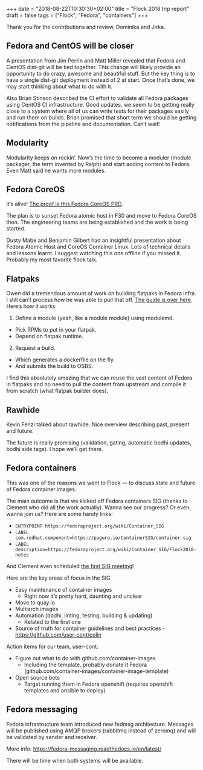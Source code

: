 +++
date = "2018-08-22T10:30:30+02:00"
title = "Flock 2018 trip report"
draft = false
tags = ["Flock", "Fedora", "containers"]
+++

Thank you for the contributions and review, Dominika and Jirka.


## Fedora and CentOS will be closer
A presentation from Jim Perrin and Matt Miller revealed that Fedora and CentOS
dist-git will be tied together. This change will likely provide an opportunity
to do crazy, awesome and beautiful stuff. But the key thing is to have a single
dist-git deployment instead of 2 at start. Once that’s done, we may start
thinking about what to do with it.

<!--more-->

Also Brian Stinson described the CI effort to validate all Fedora packages
using CentOS CI infrastructure. Good updates, we seem to be getting really
close to a system where all of us can write tests for their packages easily and
run them on builds. Brian promised that short term we should be getting
notifications from the pipeline and documentation. Can’t wait!

## Modularity
Modularity keeps on rockin’. Now’s the time to become a moduler (module
packager, the term invented by Ralph) and start adding content to Fedora. Even
Matt said he wants more modules.

## Fedora CoreOS
It’s alive! [The proof is this Fedora CoreOS PRD](https://fedoraproject.org/wiki/CoreOS/PRD).

The plan is to sunset Fedora atomic host in F30 and move to Fedora CoreOS then.
The engineering teams are being established and the work is being started.

Dusty Mabe and Benjamin Gilbert had an insightful presentation about Fedora
Atomic Host and CoreOS Container Linux. Lots of technical details and lessons
learnt. I suggest watching this one offline if you missed it. Probably my most
favorite flock talk.

## Flatpaks
Owen did a tremendous amount of work on building flatpaks in Fedora infra. I
still can’t process how he was able to pull that off. [The guide is over here](https://fedoraproject.org/wiki/Workstation/Flatpaks).
Here’s how it works:

1. Define a module (yeah, like a module module) using modulemd.
  * Pick RPMs to put in your flatpak.
  * Depend on flatpak runtime.
2. Request a build.
  * Which generates a dockerfile on the fly.
  * And submits the build to OSBS.

I find this absolutely amazing that we can reuse the vast content of Fedora in
flatpaks and no need to pull the content from upstream and compile it from
scratch (what flatpak builder does).

## Rawhide
Kevin Fenzi talked about rawhide. Nice overview describing past, present and
future.

The future is really promising (validation, gating, automatic bodhi updates,
bodhi side tags). I hope we’ll get there.

## Fedora containers
This was one of the reasons we went to Flock — to discuss state and future of
Fedora container images.

The main outcome is that we kicked off Fedora containers SIG (thanks to Clement
who did all the work actually). Wanna see our progress? Or even, wanna join us?
Here are some handy links:

* `ENTRYPOINT https://fedoraproject.org/wiki/Container_SIG`
* `LABEL com.redhat.component=https://pagure.io/ContainerSIG/container-sig`
* `LABEL description=https://fedoraproject.org/wiki/Container_SIG/Flock2018-notes`

And Clement even scheduled [the first SIG meeting](https://discussion.fedoraproject.org/t/container-sig-initial-irc-meeting-august-23-2018-15-00-utc-on-fedora-containers/258)!

Here are the key areas of focus in the SIG

* Easy maintenance of container images
  * Right now it’s pretty hard, daunting and unclear
* Move to quay.io
* Multiarch images
* Automation (bodhi, linting, testing, building & updating)
  * Related to the first one
* Source of truth for container guidelines and best practices - https://github.com/user-cont/colin

Action items for our team, user-cont:

* Figure out what to do with github.com/container-images
  * Including the template, probably donate it Fedora (github.com/container-images/container-image-template)
* Open source bots
  * Target running them in Fedora openshift (requires openshift templates and ansible to deploy)

## Fedora messaging
Fedora infrastructure team introduced new fedmsg architecture. Messages will be published using AMQP brokers (rabbitmq instead of zeromq) and will be validated by sender and receiver.

More info: https://fedora-messaging.readthedocs.io/en/latest/

There will be time when both systems will be available.
